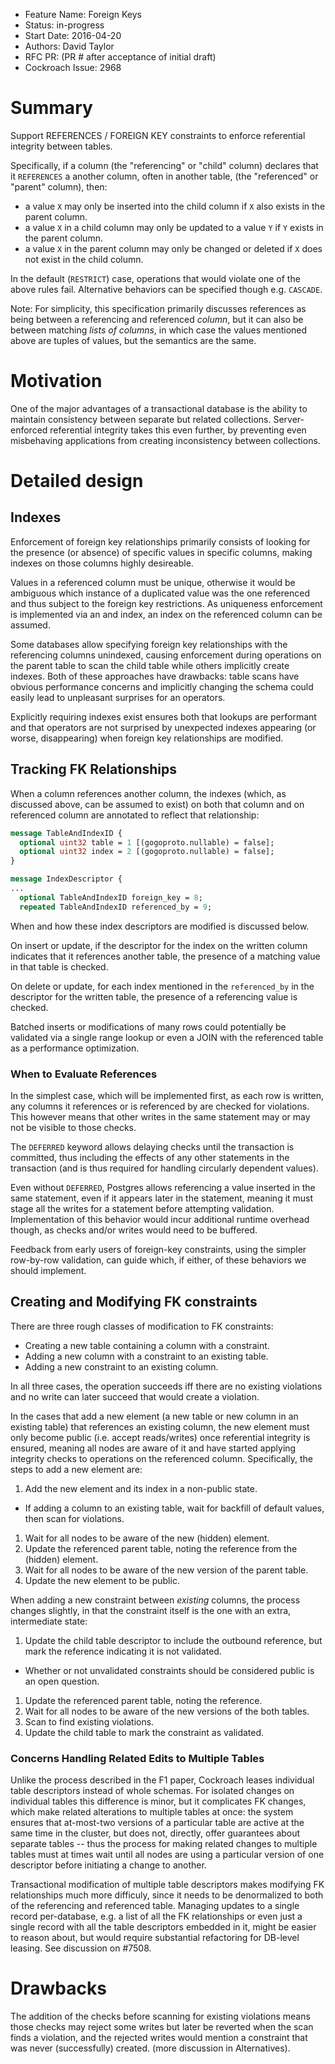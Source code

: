 - Feature Name: Foreign Keys
- Status: in-progress
- Start Date: 2016-04-20
- Authors: David Taylor
- RFC PR: (PR # after acceptance of initial draft)
- Cockroach Issue: 2968


# Summary
Support REFERENCES / FOREIGN KEY constraints to enforce referential integrity
between tables.

Specifically, if a column (the "referencing" or "child" column) declares that it
`REFERENCES` a another column, often in another table, (the "referenced" or
"parent" column), then:
  * a value `X` may only be inserted into the child column if `X` also exists in
  the parent column.
  * a value `X` in a child column may only be updated to a value `Y` if `Y`
  exists in the parent column.
  * a value `X` in the parent column may only be changed or deleted if `X` does
  not exist in the child column.

In the default (`RESTRICT`) case, operations that would violate one of the above
rules fail. Alternative behaviors can be specified though e.g. `CASCADE`.

Note: For simplicity, this specification primarily discusses references as being
between a referencing and referenced _column_, but it can also be between
matching _lists of columns_, in which case the values mentioned above are tuples
of values, but the semantics are the same.

# Motivation
One of the major advantages of a transactional database is the ability to
maintain consistency between separate but related collections.
Server-enforced referential integrity takes this even further, by preventing
even misbehaving applications from creating inconsistency between collections.

# Detailed design

## Indexes
Enforcement of foreign key relationships primarily consists of looking for the
presence (or absence) of specific values in specific columns, making indexes on
those columns highly desireable.

Values in a referenced column must be unique, otherwise it would be ambiguous
which  instance of a duplicated value was the one referenced and thus subject to
the foreign key restrictions. As uniqueness enforcement is implemented via an
and index, an index on the referenced column can be assumed.

Some databases allow specifying foreign key relationships with the referencing
columns unindexed, causing enforcement during operations on the parent table to
scan the child table while others implicitly create indexes. Both of these
approaches have drawbacks: table scans have obvious performance concerns and
implicitly changing the schema could easily lead to unpleasant surprises for an
operators.

Explicitly requiring indexes exist ensures both that lookups are performant and
that operators are not surprised by unexpected indexes appearing (or worse,
disappearing) when foreign key relationships are modified.

## Tracking FK Relationships
When a column references another column, the indexes (which, as discussed above,
can be assumed to exist) on both that column and on referenced column are
annotated to reflect that relationship:

```proto
message TableAndIndexID {
  optional uint32 table = 1 [(gogoproto.nullable) = false];
  optional uint32 index = 2 [(gogoproto.nullable) = false];
}

message IndexDescriptor {
...
  optional TableAndIndexID foreign_key = 8;
  repeated TableAndIndexID referenced_by = 9;
```

When and how these index descriptors are modified is discussed below.

On insert or update, if the descriptor for the index on the written column
indicates that it references another table, the presence of a matching value in
that table is checked.

On delete or update, for each index mentioned in the `referenced_by` in the
descriptor for the written table, the presence of a referencing value is checked.

Batched inserts or modifications of many rows could potentially be validated via
a single range lookup or even a JOIN with the referenced table as a performance
optimization.

### When to Evaluate References
In the simplest case, which will be implemented first, as each row is written,
any columns it references or is referenced by are checked for violations. This
however means that other writes in the same statement may or may not be visible
to those checks.

The `DEFERRED` keyword allows delaying checks until the transaction is committed,
thus including the effects of any other statements in the transaction (and is
thus required for handling circularly dependent values).

Even without `DEFERRED`, Postgres allows referencing a value inserted in the
same statement, even if it appears later in the statement, meaning it must stage
all the writes for a statement before attempting validation. Implementation of
this behavior would incur additional runtime overhead though, as checks and/or
writes would need to be buffered.

Feedback from early users of foreign-key constraints, using the simpler row-by-row
validation, can guide which, if either, of these behaviors we should implement.

## Creating and Modifying FK constraints
There are three rough classes of modification to FK constraints:
* Creating a new table containing a column with a constraint.
* Adding a new column with a constraint to an existing table.
* Adding a new constraint to an existing column.

In all three cases, the operation succeeds iff there are no existing
violations and no write can later succeed that would create a violation.

In the cases that add a new element (a new table or new column in an existing
table) that references an existing column, the new element must only become
public (i.e. accept reads/writes) once referential integrity is ensured, meaning
all nodes are aware of it and have started applying integrity checks to
operations on the referenced column. Specifically, the steps to add a new element
are:
1. Add the new element and its index in a non-public state.
  *  If adding a column to an existing table, wait for backfill of default values, then scan for violations.
1. Wait for all nodes to be aware of the new (hidden) element.
1. Update the referenced parent table, noting the reference from the (hidden) element.
1. Wait for all nodes to be aware of the new version of the parent table.
1. Update the new element to be public.

When adding a new constraint between *existing* columns, the process changes
slightly, in that the constraint itself is the one with an extra, intermediate
state:
1. Update the child table descriptor to include the outbound reference,
 but mark the reference indicating it is not validated.
  * Whether or not unvalidated constraints should be considered public is an open question.
1. Update the referenced parent table, noting the reference.
1. Wait for all nodes to be aware of the new versions of the both tables.
1. Scan to find existing violations.
1. Update the child table to mark the constraint as validated.

### Concerns Handling Related Edits to Multiple Tables
Unlike the process described in the F1 paper, Cockroach leases individual table
descriptors instead of whole schemas. For isolated changes on individual tables
this difference is minor, but it complicates FK changes, which make related
alterations to multiple tables at once: the system ensures that at-most-two
versions of a particular table are active at the same time in the cluster, but
does not, directly, offer guarantees about separate tables -- thus the process
for making related changes to multiple tables must at times wait until all nodes
are using a particular version of one descriptor before initiating a change to
another.

Transactional modification of multiple table descriptors makes modifying FK
relationships much more difficuly, since it needs to be denormalized to both
of the referencing and referenced table. Managing updates to a single record
per-database, e.g. a list of all the FK relationships or even just a single
record with all the table descriptors embedded in it, might be easier to reason
about, but would require substantial refactoring for DB-level leasing.
See discussion on #7508.

# Drawbacks
The addition of the checks before scanning for existing violations means those
checks may reject some writes but later be reverted when the scan finds a
violation, and the rejected writes would mention a constraint that was never
(successfully) created. (more discussion in Alternatives).
